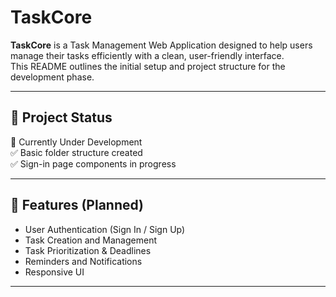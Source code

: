 # TaskCore

**TaskCore** is a Task Management Web Application designed to help users manage their tasks efficiently with a clean, user-friendly interface.  
This README outlines the initial setup and project structure for the development phase.

---

## 📌 Project Status

🚧 Currently Under Development  
✅ Basic folder structure created  
✅ Sign-in page components in progress

---

## 📝 Features (Planned)

- User Authentication (Sign In / Sign Up)
- Task Creation and Management
- Task Prioritization & Deadlines
- Reminders and Notifications
- Responsive UI

---


